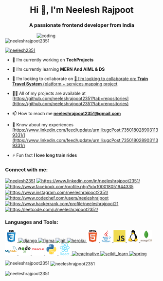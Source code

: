 <h1 align="center">Hi 👋, I'm Neelesh Rajpoot</h1>
<h3 align="center">A passionate frontend developer from India</h3>
 
<img align="right" alt="coding" width="400" src="ahttps://c.tenor.com/NOYF3f82b_gAAAAM/programmer.gif">
<p align="left"> <img src="https://komarev.com/ghpvc/?username=neeleshrajpoot2351&label=Profile%20views&color=0e75b6&style=flat" alt="neeleshrajpoot2351" /> </p>

<p align="left"> <a href="https://twitter.com/neelesh2351" target="blank"><img src="https://img.shields.io/twitter/follow/neelesh2351?logo=twitter&style=for-the-badge" alt="neelesh2351" /></a> </p>

- 🔭 I’m currently working on **TechProjects**

- 🌱 I’m currently learning **MERN And AIML & DS**

- 👯 I’m looking to collaborate on [🤝 I’m looking to collaborate on: **Train Travel System** (platform + services mapping project](https://github.com/neeleshrajpoot2351/Train-Travel-by-NTech)

- 👨‍💻 All of my projects are available at [https://github.com/neeleshrajpoot2351?tab=repositories](https://github.com/neeleshrajpoot2351?tab=repositories)

- 📫 How to reach me **neeleshrajpoot2351@gmail.com**

- 📄 Know about my experiences [https://www.linkedin.com/feed/update/urn:li:ugcPost:7350180289031139331/](https://www.linkedin.com/feed/update/urn:li:ugcPost:7350180289031139331/)

- ⚡ Fun fact **I love long train rides**

<h3 align="left">Connect with me:</h3>
<p align="left">
<a href="https://twitter.com/neelesh2351" target="blank"><img align="center" src="https://raw.githubusercontent.com/rahuldkjain/github-profile-readme-generator/master/src/images/icons/Social/twitter.svg" alt="neelesh2351" height="30" width="40" /></a>
<a href="https://linkedin.com/in/https://www.linkedin.com/in/neeleshrajpoot2351/" target="blank"><img align="center" src="https://raw.githubusercontent.com/rahuldkjain/github-profile-readme-generator/master/src/images/icons/Social/linked-in-alt.svg" alt="https://www.linkedin.com/in/neeleshrajpoot2351/" height="30" width="40" /></a>
<a href="https://fb.com/https://www.facebook.com/profile.php?id=100018051944335" target="blank"><img align="center" src="https://raw.githubusercontent.com/rahuldkjain/github-profile-readme-generator/master/src/images/icons/Social/facebook.svg" alt="https://www.facebook.com/profile.php?id=100018051944335" height="30" width="40" /></a>
<a href="https://instagram.com/https://www.instagram.com/neeleshrajpoot2351/" target="blank"><img align="center" src="https://raw.githubusercontent.com/rahuldkjain/github-profile-readme-generator/master/src/images/icons/Social/instagram.svg" alt="https://www.instagram.com/neeleshrajpoot2351/" height="30" width="40" /></a>
<a href="https://www.codechef.com/users/https://www.codechef.com/users/neeleshrajpoot" target="blank"><img align="center" src="https://cdn.jsdelivr.net/npm/simple-icons@3.1.0/icons/codechef.svg" alt="https://www.codechef.com/users/neeleshrajpoot" height="30" width="40" /></a>
<a href="https://www.hackerrank.com/https://www.hackerrank.com/profile/neeleshrajpoot21" target="blank"><img align="center" src="https://raw.githubusercontent.com/rahuldkjain/github-profile-readme-generator/master/src/images/icons/Social/hackerrank.svg" alt="https://www.hackerrank.com/profile/neeleshrajpoot21" height="30" width="40" /></a>
<a href="https://www.leetcode.com/https://leetcode.com/u/neeleshrajpoot2351/" target="blank"><img align="center" src="https://raw.githubusercontent.com/rahuldkjain/github-profile-readme-generator/master/src/images/icons/Social/leet-code.svg" alt="https://leetcode.com/u/neeleshrajpoot2351/" height="30" width="40" /></a>
</p>

<h3 align="left">Languages and Tools:</h3>
<p align="left"> <a href="https://www.w3schools.com/css/" target="_blank" rel="noreferrer"> <img src="https://raw.githubusercontent.com/devicons/devicon/master/icons/css3/css3-original-wordmark.svg" alt="css3" width="40" height="40"/> </a> <a href="https://www.djangoproject.com/" target="_blank" rel="noreferrer"> <img src="https://cdn.worldvectorlogo.com/logos/django.svg" alt="django" width="40" height="40"/> </a> <a href="https://www.figma.com/" target="_blank" rel="noreferrer"> <img src="https://www.vectorlogo.zone/logos/figma/figma-icon.svg" alt="figma" width="40" height="40"/> </a> <a href="https://git-scm.com/" target="_blank" rel="noreferrer"> <img src="https://www.vectorlogo.zone/logos/git-scm/git-scm-icon.svg" alt="git" width="40" height="40"/> </a> <a href="https://heroku.com" target="_blank" rel="noreferrer"> <img src="https://www.vectorlogo.zone/logos/heroku/heroku-icon.svg" alt="heroku" width="40" height="40"/> </a> <a href="https://www.w3.org/html/" target="_blank" rel="noreferrer"> <img src="https://raw.githubusercontent.com/devicons/devicon/master/icons/html5/html5-original-wordmark.svg" alt="html5" width="40" height="40"/> </a> <a href="https://www.java.com" target="_blank" rel="noreferrer"> <img src="https://raw.githubusercontent.com/devicons/devicon/master/icons/java/java-original.svg" alt="java" width="40" height="40"/> </a> <a href="https://developer.mozilla.org/en-US/docs/Web/JavaScript" target="_blank" rel="noreferrer"> <img src="https://raw.githubusercontent.com/devicons/devicon/master/icons/javascript/javascript-original.svg" alt="javascript" width="40" height="40"/> </a> <a href="https://www.linux.org/" target="_blank" rel="noreferrer"> <img src="https://raw.githubusercontent.com/devicons/devicon/master/icons/linux/linux-original.svg" alt="linux" width="40" height="40"/> </a> <a href="https://www.mongodb.com/" target="_blank" rel="noreferrer"> <img src="https://raw.githubusercontent.com/devicons/devicon/master/icons/mongodb/mongodb-original-wordmark.svg" alt="mongodb" width="40" height="40"/> </a> <a href="https://www.mysql.com/" target="_blank" rel="noreferrer"> <img src="https://raw.githubusercontent.com/devicons/devicon/master/icons/mysql/mysql-original-wordmark.svg" alt="mysql" width="40" height="40"/> </a> <a href="https://nodejs.org" target="_blank" rel="noreferrer"> <img src="https://raw.githubusercontent.com/devicons/devicon/master/icons/nodejs/nodejs-original-wordmark.svg" alt="nodejs" width="40" height="40"/> </a> <a href="https://www.oracle.com/" target="_blank" rel="noreferrer"> <img src="https://raw.githubusercontent.com/devicons/devicon/master/icons/oracle/oracle-original.svg" alt="oracle" width="40" height="40"/> </a> <a href="https://www.python.org" target="_blank" rel="noreferrer"> <img src="https://raw.githubusercontent.com/devicons/devicon/master/icons/python/python-original.svg" alt="python" width="40" height="40"/> </a> <a href="https://reactjs.org/" target="_blank" rel="noreferrer"> <img src="https://raw.githubusercontent.com/devicons/devicon/master/icons/react/react-original-wordmark.svg" alt="react" width="40" height="40"/> </a> <a href="https://reactnative.dev/" target="_blank" rel="noreferrer"> <img src="https://reactnative.dev/img/header_logo.svg" alt="reactnative" width="40" height="40"/> </a> <a href="https://scikit-learn.org/" target="_blank" rel="noreferrer"> <img src="https://upload.wikimedia.org/wikipedia/commons/0/05/Scikit_learn_logo_small.svg" alt="scikit_learn" width="40" height="40"/> </a> <a href="https://spring.io/" target="_blank" rel="noreferrer"> <img src="https://www.vectorlogo.zone/logos/springio/springio-icon.svg" alt="spring" width="40" height="40"/> </a> </p>

<p><img align="left" src="https://github-readme-stats.vercel.app/api/top-langs?username=neeleshrajpoot2351&show_icons=true&locale=en&layout=compact" alt="neeleshrajpoot2351" /></p>

<p>&nbsp;<img align="center" src="https://github-readme-stats.vercel.app/api?username=neeleshrajpoot2351&show_icons=true&locale=en" alt="neeleshrajpoot2351" /></p>

<p><img align="center" src="https://github-readme-streak-stats.herokuapp.com/?user=neeleshrajpoot2351&" alt="neeleshrajpoot2351" /></p>


<!--
**neeleshrajpoot2351/neeleshrajpoot2351** is a ✨ _special_ ✨ repository because its `README.md` (this file) appears on your GitHub profile.

Here are some ideas to get you started:

- 🔭 I’m currently working on ...
- 🌱 I’m currently learning ...
- 👯 I’m looking to collaborate on ...
- 🤔 I’m looking for help with ...
- 💬 Ask me about ...
- 📫 How to reach me: ...
- 😄 Pronouns: ...
- ⚡ Fun fact: ...
-->
